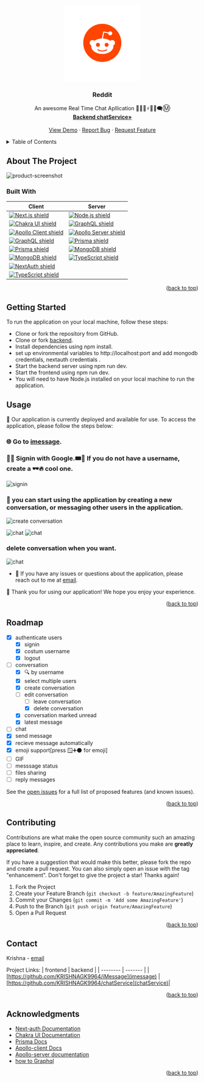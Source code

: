 <!-- PROJECT LOGO -->
<br />
<div align="center" >
  <a href="https://reddit-lime.vercel.app/" >
    <img src="public/assets/Reddit_Mark_OnWhite.svg" alt="Logo" width="200" height="200">
  </a>
<h3 align="center">Reddit</h3>

  <p align="center">
    An awesome Real Time Chat Apllication 🙋‍♂️👋⚡🔥💬🗨️Ⓜ️
    <br />
    <a href="https://github.com/KRISHNAGK9964/reddit"><strong>Backend chatService»</strong></a>
    <br />
    <br />
    <a href="https://github.com/KRISHNAGK9964/reddit#usage">View Demo</a>
    ·
    <a href="https://github.com/KRISHNAGK9964/iMessage/issues">Report Bug</a>
    ·
    <a href="https://github.com/KRISHNAGK9964/iMessage/issues">Request Feature</a>
  </p>
</div>



<!-- TABLE OF CONTENTS -->
<details>
  <summary>Table of Contents</summary>
  <ol>
    <li>
      <a href="#about-the-project">About The Project</a>
      <ul>
        <li><a href="#built-with">Built With</a></li>
      </ul>
    </li>
    <li><a href="#getting-started">Getting Started</a></li>
    <li><a href="#usage">Usage</a></li>
    <li><a href="#roadmap">Roadmap</a></li>
    <li><a href="#contributing">Contributing</a></li>
    <li><a href="#contact">Contact</a></li>
    <li><a href="#acknowledgments">Acknowledgments</a></li>
  </ol>
</details>



<!-- ABOUT THE PROJECT -->
## About The Project

![product-screenshot](./public/demo/demo-2.png)

### Built With

| Client | Server |
|------------------------------------------------------------------------------------|--------------------------------------------------------------------------------|
| [![Next.js shield][nextjs-shield]][nextjs-url]  | [![Node.js shield][nodejs-shield]][nodejs-url] |
[![Chakra UI shield][chakra-shield]][chakra-url] | [![GraphQL shield][graphql-shield]][graphql-url] |
[![Apollo Client shield][apollo-client-shield]][apollo-client-url] | [![Apollo Server shield][apollo-server-shield]][apollo-server-url] |
[![GraphQL shield][graphql-shield]][graphql-url] | [![Prisma shield][prisma-shield]][prisma-url] |
[![Prisma shield][prisma-shield]][prisma-url] | [![MongoDB shield][mongodb-shield]][mongodb-url] |
[![MongoDB shield][mongodb-shield]][mongodb-url] | [![TypeScript shield][typescript-shield]][typescript-url] |
[![NextAuth shield][nextauth-shield]][nextauth-url] | 
[![TypeScript shield][typescript-shield]][typescript-url]|



<p align="right">(<a href="#readme">back to top</a>)</p>



<!-- GETTING STARTED -->
## Getting Started

To run the application on your local machine, follow these steps:

- Clone or fork the repository from GitHub.
- Clone or fork [backend]([chatServie]).
- Install dependencies using npm install.
- set up environmental variables to http://localhost:port and add mongodb credentials, nextauth credentials .
- Start the backend server using npm run dev.
- Start the frontend using npm run dev.
- You will need to have Node.js installed on your local machine to run the application.

<!-- USAGE EXAMPLES -->
## Usage

🚀 Our application is currently deployed and available for use. To access the application, please follow the steps below:

### 🌐 Go to [imessage].

### 🙋‍♀️ Signin with Google.🎟️🎫 If you do not have a username, create a 🕶️🔥 cool one.

![signin](./public/demo/signin_username.png)

### 💬 you can start using the application by creating a new conversation, or messaging other users in the application.

![create conversation](./public/demo/create-c.png)

![chat](./public/demo/demo-convesation-unmarked.png)
![chat](./public/demo/demo-conversation-marked.png)

### delete conversation when you want.

![chat](./public/demo/demo-delete-conversation.png)

- 📧 If you have any issues or questions about the application, please reach out to me at [email].

🎉 Thank you for using our application! We hope you enjoy your experience.
<p align="right">(<a href="#readme">back to top</a>)</p>


<!-- ROADMAP -->
## Roadmap

- [x] authenticate users
    - [x] signin
    - [x] costum username
    - [x] logout
- [ ] conversation
    - [x] 🔍 by username
    - [x] select multiple users
    - [x] create conversation
    - [ ] edit conversation
        - [ ] leave conversation
        - [x] delete conversation
    - [x] conversation marked unread
    - [x] latest message
 - [ ] chat 
  - [x] send message
  - [x] recieve message automatically
  - [x] emoji support[press 🪟➕⚫ for emoji]
  - [ ] GIF
  - [ ] messsage status
  - [ ] files sharing
  - [ ] reply messages

See the [open issues](https://github.com/github_username/repo_name/issues) for a full list of proposed features (and known issues).

<p align="right">(<a href="#readme">back to top</a>)</p>



<!-- CONTRIBUTING -->
## Contributing

Contributions are what make the open source community such an amazing place to learn, inspire, and create. Any contributions you make are **greatly appreciated**.

If you have a suggestion that would make this better, please fork the repo and create a pull request. You can also simply open an issue with the tag "enhancement".
Don't forget to give the project a star! Thanks again!

1. Fork the Project
2. Create your Feature Branch (`git checkout -b feature/AmazingFeature`)
3. Commit your Changes (`git commit -m 'Add some AmazingFeature'`)
4. Push to the Branch (`git push origin feature/AmazingFeature`)
5. Open a Pull Request

<p align="right">(<a href="#readme">back to top</a>)</p>


<!-- CONTACT -->
## Contact

Krishna -  [email](email)

Project Links: 
| frontend | backend |
| -------- | ------- |
|[https://github.com/KRISHNAGK9964/iMessage](imessage) | [https://github.com/KRISHNAGK9964/chatService](chatService)|

<p align="right">(<a href="#readme">back to top</a>)</p>



<!-- ACKNOWLEDGMENTS -->
## Acknowledgments

* [Next-auth Documentation](https://next-auth.js.org/getting-started/introduction)
* [Chakra UI Documentation](https://chakra-ui.com/docs/styled-system/style-props)
* [Prisma Docs](https://www.prisma.io/docs)
* [Apollo-client Docs](https://www.apollographql.com/docs/react)
* [Apollo-server documentation](https://www.apollographql.com/docs/apollo-server)
* [how to Graphql](https://www.howtographql.com/)

<p align="right">(<a href="#readme">back to top</a>)</p>



<!-- MARKDOWN LINKS & IMAGES -->
<!-- https://www.markdownguide.org/basic-syntax/#reference-style-links -->
[contributors-shield]: https://img.shields.io/github/contributors/github_username/repo_name.svg?style=for-the-badge
[contributors-url]: https://github.com/github_username/repo_name/graphs/contributors
[forks-shield]: https://img.shields.io/github/forks/github_username/repo_name.svg?style=for-the-badge
[forks-url]: https://github.com/github_username/repo_name/network/members
[stars-shield]: https://img.shields.io/github/stars/github_username/repo_name.svg?style=for-the-badge
[stars-url]: https://github.com/github_username/repo_name/stargazers
[issues-shield]: https://img.shields.io/github/issues/github_username/repo_name.svg?style=for-the-badge
[issues-url]: https://github.com/github_username/repo_name/issues
[license-shield]: https://img.shields.io/github/license/github_username/repo_name.svg?style=for-the-badge
[license-url]: https://github.com/github_username/repo_name/blob/master/LICENSE.txt
[linkedin-shield]: https://img.shields.io/badge/-LinkedIn-black.svg?style=for-the-badge&logo=linkedin&colorB=555
[linkedin-url]: https://linkedin.com/in/linkedin_username
[product-screenshot]: images/screenshot.png
[Next.js]: https://img.shields.io/badge/next.js-000000?style=for-the-badge&logo=nextdotjs&logoColor=white
[Next-url]: https://nextjs.org/
[React.js]: https://img.shields.io/badge/React-20232A?style=for-the-badge&logo=react&logoColor=61DAFB
[React-url]: https://reactjs.org/

[chatService]: https://github.com/KRISHNAGK9964/chatService
[imessage]: https://imessage-inky.vercel.app/
[email]: Kkrishna22572@gmail.com
[Bootstrap.com]: https://img.shields.io/badge/Bootstrap-563D7C?style=for-the-badge&logo=bootstrap&logoColor=white
[Bootstrap-url]: https://getbootstrap.com

[nextjs-shield]: https://img.shields.io/badge/Next.js-v12.0.7-black?style=for-the-badge&logo=next.js&logoColor=white&color=0076C1&labelColor=000000
[nextjs-url]: https://nextjs.org/

[chakra-shield]: https://img.shields.io/badge/Chakra_UI-v1.6.7-blue?style=for-the-badge&logo=chakra-ui&logoColor=white&color=319795&labelColor=000000
[chakra-url]: https://chakra-ui.com/

[prisma-shield]: https://img.shields.io/badge/Prisma-v3.9.2-purple?style=for-the-badge&logo=prisma&logoColor=white&color=5B00D5&labelColor=000000
[prisma-url]: https://www.prisma.io/

[apollo-shield]: https://img.shields.io/badge/Apollo_GraphQL-v3.5.0-pink?style=for-the-badge&logo=apollo-graphql&logoColor=white&color=311C87&labelColor=000000
[apollo-url]: https://www.apollographql.com/

[mongodb-shield]: https://img.shields.io/badge/MongoDB-v5.0-green?style=for-the-badge&logo=mongodb&logoColor=white&color=47A248&labelColor=000000
[mongodb-url]: https://www.mongodb.com/

[nodejs-shield]: https://img.shields.io/badge/Node.js-v14.18.1-green?style=for-the-badge&logo=node.js&logoColor=white&color=339933&labelColor=000000
[nodejs-url]: https://nodejs.org/

[typescript-shield]: https://img.shields.io/badge/TypeScript-v4.5-blue?style=for-the-badge&logo=typescript&logoColor=white&color=007ACC&labelColor=000000
[typescript-url]: https://www.typescriptlang.org/

[nextauth-shield]: https://img.shields.io/badge/NextAuth-v4.4.0-black?style=for-the-badge&logo=next.js&logoColor=white&color=000000&labelColor=FFFFFF
[nextauth-url]: https://next-auth.js.org/

[graphql-shield]: https://img.shields.io/badge/GraphQL-v15.5.1-pink?style=for-the-badge&logo=graphql&logoColor=white&color=E434AA&labelColor=000000
[graphql-url]: https://graphql.org/


[apollo-client-shield]: https://img.shields.io/badge/Apollo_Client-v3.5.0-pink?style=for-the-badge&logo=apollo-graphql&logoColor=white&color=311C87&labelColor=000000
[apollo-client-url]: https://www.apollographql.com/docs/react/

[apollo-server-shield]: https://img.shields.io/badge/Apollo_Server-v3.5.0-pink?style=for-the-badge&logo=apollo-graphql&logoColor=white&color=311C87&labelColor=000000
[apollo-server-url]: https://www.apollographql.com/docs/apollo-server/
